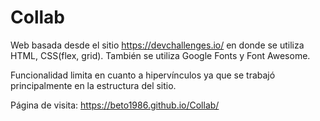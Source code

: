 # Collab

Web basada desde el sitio https://devchallenges.io/ en donde se utiliza HTML, CSS(flex, grid). También se utiliza Google Fonts y Font Awesome.

Funcionalidad limita en cuanto a hipervínculos ya que se trabajó principalmente en la estructura del sitio.

Página de visita: https://beto1986.github.io/Collab/
